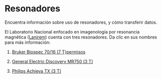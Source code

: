 # Resonadores

Encuentra información sobre uso de resonadores, y cómo transferir datos.

El Laboratorio Nacional enfocado en imagenología por resonancia magnética ([Lanirem](http://www.lanirem.inb.unam.mx/)) cuenta con tres resonadores. Da clic en sus nombres para más información:

1. [Bruker Biospec 70/16 (7 T)permisos](./Resonadores:Bruker)

2. [General Electric Discovery MR750 (3 T)](./Resonadores:GE)

3. [Philips Achieva TX (3 T)](./Resonadores:Philips)
